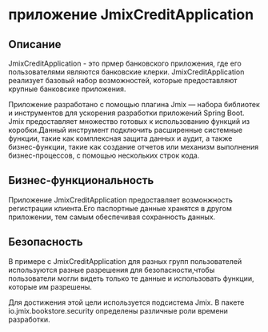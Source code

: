 #  приложение JmixCreditApplication
## Описание 

JmixCreditApplication - это  прмер банковского приложения, где его пользователями являются банковские клерки. JmixCreditApplication реализует
базовый набор возможностей, которые предоставляют крупные банковсике приложения.

Приложение разработано с помощью плагина Jmix — набора библиотек и инструментов для ускорения разработки приложений Spring Boot. 
Jmix предоставляет множество готовых к использованию функций из коробки.Данный инструмент
подключить расширенные системные функции, такие как комплексная защита данных и аудит, а также бизнес-функции, 
такие как создание отчетов или механизм выполнения бизнес-процессов, с помощью нескольких строк кода.

## Бизнес-функциональность
Приложение JmixCreditApplication предоставляет возмонжность регистрации клиента.Его паспортные данные хранятся в другом приложении, тем самым обеспечивая сохранность данных.

## Безопасность

В примере с JmixCreditApplication для разных групп пользователей используются разные разрешения для безопасности,чтобы пользователи могли видеть только те данные и использовать функции, которые им разрешены.

Для достижения этой цели используется подсистема Jmix. В пакете io.jmix.bookstore.security определены различные роли времени разработки.

